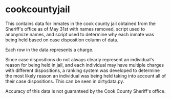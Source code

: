 # cookcountyjail

This contains data for inmates in the cook county jail obtained from the Sheriff's office as of May 31st with names removed, script used to anonymize names, and script used to determine why each inmate was being held based on case disposition column of data.

Each row in the data represents a charge.

Since case dispositions do not always clearly represent an individual's reason for being held in jail, and each individual may have multiple charges with different dispositions, a ranking system was developed to determine the most likely reason an individual was being held taking into account all of their case dispositions. This can be seen in dirtydata.py.

Accuracy of this data is not guaranteed by the Cook County Sheriff's office.
